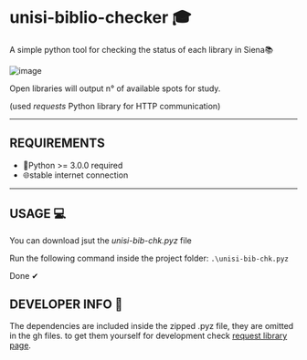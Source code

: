# unisi-biblio-checker 🎓
A simple python tool for checking the status of each library in Siena📚

![image](https://user-images.githubusercontent.com/20042147/148055908-33611492-d4f8-4160-95ab-b14306dad0ee.png)

Open libraries will output n° of available spots for study.

(used *requests* Python library for HTTP communication) 

* * *
## REQUIREMENTS
- 🐍Python >= 3.0.0 required
- 🌐stable internet connection

* * *
## USAGE 💻
You can download jsut the *unisi-bib-chk.pyz* file

Run the following command inside the project folder:
`.\unisi-bib-chk.pyz`

Done ✔

## DEVELOPER INFO 🔬
The dependencies are included inside the zipped .pyz file, they are omitted in the gh files. to get them yourself for development check [request library page](https://pypi.org/project/requests/).
